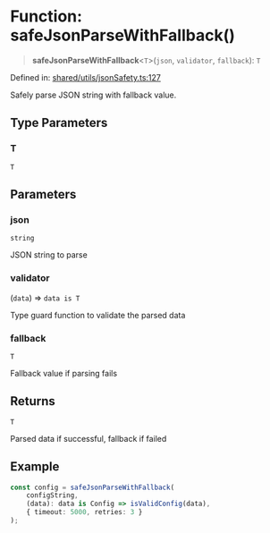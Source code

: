 # Function: safeJsonParseWithFallback()

> **safeJsonParseWithFallback**\<`T`\>(`json`, `validator`, `fallback`): `T`

Defined in: [shared/utils/jsonSafety.ts:127](https://github.com/Nick2bad4u/Uptime-Watcher/blob/2a45eeb1723f8f7089001af2c92aa07d82dfe7e4/shared/utils/jsonSafety.ts#L127)

Safely parse JSON string with fallback value.

## Type Parameters

### T

`T`

## Parameters

### json

`string`

JSON string to parse

### validator

(`data`) => `data is T`

Type guard function to validate the parsed data

### fallback

`T`

Fallback value if parsing fails

## Returns

`T`

Parsed data if successful, fallback if failed

## Example

```typescript
const config = safeJsonParseWithFallback(
    configString,
    (data): data is Config => isValidConfig(data),
    { timeout: 5000, retries: 3 }
);
```
